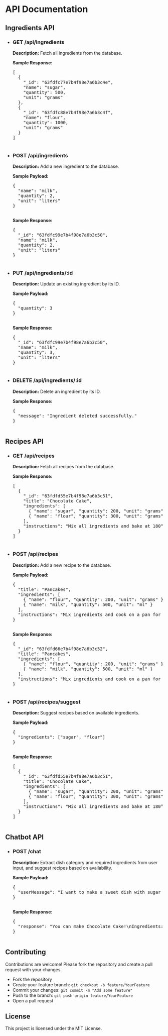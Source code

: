 
<body>
  <h1>API Documentation</h1>

  <div class="api-section">
    <h2>Ingredients API</h2>
    <ul>
      <li>
        <h3>GET /api/ingredients</h3>
        <p><strong>Description:</strong> Fetch all ingredients from the database.</p>
        <div class="request"><strong>Sample Response:</strong></div>
        <pre>
[
  {
    "_id": "63fdfc77e7b4f98e7a6b3c4e",
    "name": "sugar",
    "quantity": 500,
    "unit": "grams"
  },
  {
    "_id": "63fdfc88e7b4f98e7a6b3c4f",
    "name": "flour",
    "quantity": 1000,
    "unit": "grams"
  }
]
        </pre>
      </li>
      <li>
        <h3>POST /api/ingredients</h3>
        <p><strong>Description:</strong> Add a new ingredient to the database.</p>
        <div class="request"><strong>Sample Payload:</strong></div>
        <pre>
{
  "name": "milk",
  "quantity": 2,
  "unit": "liters"
}
        </pre>
        <div class="response"><strong>Sample Response:</strong></div>
        <pre>
{
  "_id": "63fdfc99e7b4f98e7a6b3c50",
  "name": "milk",
  "quantity": 2,
  "unit": "liters"
}
        </pre>
      </li>
      <li>
        <h3>PUT /api/ingredients/:id</h3>
        <p><strong>Description:</strong> Update an existing ingredient by its ID.</p>
        <div class="request"><strong>Sample Payload:</strong></div>
        <pre>
{
  "quantity": 3
}
        </pre>
        <div class="response"><strong>Sample Response:</strong></div>
        <pre>
{
  "_id": "63fdfc99e7b4f98e7a6b3c50",
  "name": "milk",
  "quantity": 3,
  "unit": "liters"
}
        </pre>
      </li>
      <li>
        <h3>DELETE /api/ingredients/:id</h3>
        <p><strong>Description:</strong> Delete an ingredient by its ID.</p>
        <div class="response"><strong>Sample Response:</strong></div>
        <pre>
{
  "message": "Ingredient deleted successfully."
}
        </pre>
      </li>
    </ul>
  </div>

  <div class="api-section">
    <h2>Recipes API</h2>
    <ul>
      <li>
        <h3>GET /api/recipes</h3>
        <p><strong>Description:</strong> Fetch all recipes from the database.</p>
        <div class="request"><strong>Sample Response:</strong></div>
        <pre>
[
  {
    "_id": "63fdfd55e7b4f98e7a6b3c51",
    "title": "Chocolate Cake",
    "ingredients": [
      { "name": "sugar", "quantity": 200, "unit": "grams" },
      { "name": "flour", "quantity": 300, "unit": "grams" }
    ],
    "instructions": "Mix all ingredients and bake at 180°C for 30 minutes."
  }
]
        </pre>
      </li>
      <li>
        <h3>POST /api/recipes</h3>
        <p><strong>Description:</strong> Add a new recipe to the database.</p>
        <div class="request"><strong>Sample Payload:</strong></div>
        <pre>
{
  "title": "Pancakes",
  "ingredients": [
    { "name": "flour", "quantity": 200, "unit": "grams" },
    { "name": "milk", "quantity": 500, "unit": "ml" }
  ],
  "instructions": "Mix ingredients and cook on a pan for 5 minutes."
}
        </pre>
        <div class="response"><strong>Sample Response:</strong></div>
        <pre>
{
  "_id": "63fdfd66e7b4f98e7a6b3c52",
  "title": "Pancakes",
  "ingredients": [
    { "name": "flour", "quantity": 200, "unit": "grams" },
    { "name": "milk", "quantity": 500, "unit": "ml" }
  ],
  "instructions": "Mix ingredients and cook on a pan for 5 minutes."
}
        </pre>
      </li>
      <li>
        <h3>POST /api/recipes/suggest</h3>
        <p><strong>Description:</strong> Suggest recipes based on available ingredients.</p>
        <div class="request"><strong>Sample Payload:</strong></div>
        <pre>
{
  "ingredients": ["sugar", "flour"]
}
        </pre>
        <div class="response"><strong>Sample Response:</strong></div>
        <pre>
[
  {
    "_id": "63fdfd55e7b4f98e7a6b3c51",
    "title": "Chocolate Cake",
    "ingredients": [
      { "name": "sugar", "quantity": 200, "unit": "grams" },
      { "name": "flour", "quantity": 300, "unit": "grams" }
    ],
    "instructions": "Mix all ingredients and bake at 180°C for 30 minutes."
  }
]
        </pre>
      </li>
    </ul>
  </div>

  <div class="api-section">
    <h2>Chatbot API</h2>
    <ul>
      <li>
        <h3>POST /chat</h3>
        <p><strong>Description:</strong> Extract dish category and required ingredients from user input, and suggest recipes based on availability.</p>
        <div class="request"><strong>Sample Payload:</strong></div>
        <pre>
{
  "userMessage": "I want to make a sweet dish with sugar and milk."
}
        </pre>
        <div class="response"><strong>Sample Response:</strong></div>
        <pre>
{
  "response": "You can make Chocolate Cake!\nIngredients:\n- sugar: 200 grams\n- milk: 500 ml\nInstructions:\nMix all ingredients and bake at 180°C for 30 minutes."
}
        </pre>
      </li>
    </ul>
  </div>

  <div class="api-section">
    <h2>Contributing</h2>
    <p>Contributions are welcome! Please fork the repository and create a pull request with your changes.</p>
    <ul>
      <li>Fork the repository</li>
      <li>Create your feature branch: <code>git checkout -b feature/YourFeature</code></li>
      <li>Commit your changes: <code>git commit -m "Add some feature"</code></li>
      <li>Push to the branch: <code>git push origin feature/YourFeature</code></li>
      <li>Open a pull request</li>
    </ul>
  </div>

  <div class="api-section">
    <h2>License</h2>
    <p>This project is licensed under the MIT License.</p>
  </div>
</body>
</html>
